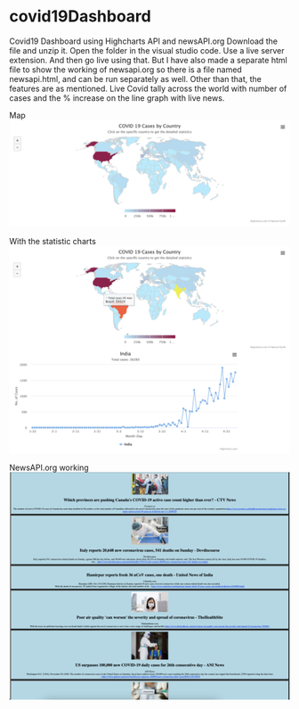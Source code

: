 # covid19Dashboard
Covid19 Dashboard using Highcharts API and newsAPI.org 
Download the file and unzip it.
Open the folder in the visual studio code.
Use a live server extension.
And then go live using that.
But I have also made a separate html file to show the working of newsapi.org so there is a file named newsapi.html, and can be run separately as well.
Other than that, the features are as mentioned. 
Live Covid tally across the world with number of cases and the % increase on the line graph with live news.

Map
![](/images/Screen%20Shot%202020-11-30%20at%203.32.46%20PM.png)

With the statistic charts
![](/images/Screen%20Shot%202020-11-30%20at%203.33.43%20PM.png)

NewsAPI.org working
![](/images/Screen%20Shot%202020-11-30%20at%203.34.26%20PM.png)
